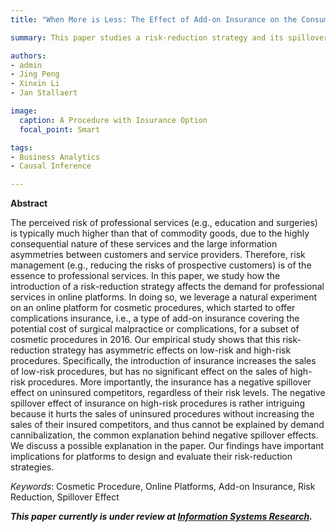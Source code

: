 ```yaml
---
title: "When More is Less: The Effect of Add-on Insurance on the Consumption of Professional Services"

summary: This paper studies a risk-reduction strategy and its spillover effects.

authors:
- admin
- Jing Peng
- Xinxin Li
- Jan Stallaert

image:
  caption: A Procedure with Insurance Option
  focal_point: Smart

tags:
- Business Analytics
- Causal Inference

---
```


**Abstract**

The perceived risk of professional services (e.g., education and surgeries) is typically much higher than that of commodity goods, due to the highly consequential nature of these services and the large information asymmetries between customers and service providers. Therefore, risk management (e.g., reducing the risks of prospective customers) is of the essence to professional services. In this paper, we study how the introduction of a risk-reduction strategy affects the demand for professional services in online platforms. In doing so, we leverage a natural experiment on an online platform for cosmetic procedures, which started to offer complications insurance, i.e., a type of add-on insurance covering the potential cost of surgical malpractice or complications, for a subset of cosmetic procedures in 2016. Our empirical study shows that this risk-reduction strategy has asymmetric effects on low-risk and high-risk procedures. Specifically, the introduction of insurance increases the sales of low-risk procedures, but has no significant effect on the sales of high-risk procedures. More importantly, the insurance has a negative spillover effect on uninsured competitors, regardless of their risk levels. The negative spillover effect of insurance on high-risk procedures is rather intriguing because it hurts the sales of uninsured procedures without increasing the sales of their insured competitors, and thus cannot be explained by demand cannibalization, the common explanation behind negative spillover effects. We discuss a possible explanation in the paper. Our findings have important implications for platforms to design and evaluate their risk-reduction strategies.

_Keywords_: Cosmetic Procedure, Online Platforms, Add-on Insurance, Risk Reduction, Spillover Effect


**_This paper currently is under review at [Information Systems Research](https://pubsonline.informs.org/journal/isre)._**
